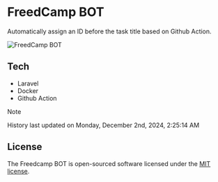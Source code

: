 # FreedCamp BOT

Automatically assign an ID before the task title based on Github Action.

![FreedCamp BOT](https://repository-images.githubusercontent.com/737932867/7d34798b-2680-471c-b089-a78a718d3d6a)

## Tech

- Laravel
- Docker
- Github Action

> [!NOTE]  
> History last updated on Monday, December 2nd, 2024, 2:25:14 AM

## License

The Freedcamp BOT is open-sourced software licensed under the [MIT license](https://opensource.org/licenses/MIT).

